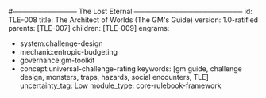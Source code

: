#───────────── The Lost Eternal ──────────────────────
id:        TLE-008
title:     The Architect of Worlds (The GM's Guide)
version:   1.0-ratified
parents:   [TLE-007]
children:  [TLE-009]
engrams:
 - system:challenge-design
 - mechanic:entropic-budgeting
 - governance:gm-toolkit
 - concept:universal-challenge-rating
keywords:  [gm guide, challenge design, monsters, traps, hazards, social encounters, TLE]
uncertainty_tag: Low
module_type: core-rulebook-framework